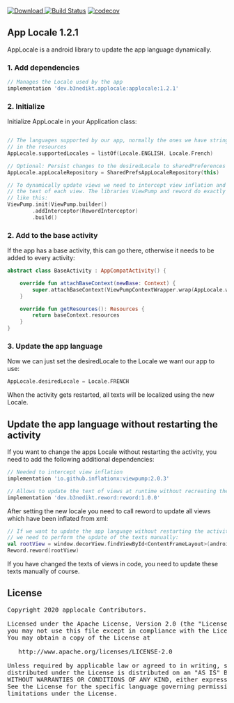 [ ![Download](https://api.bintray.com/packages/b3nedikt/applocale/applocale/images/download.svg?version=1.2.1) ](https://bintray.com/b3nedikt/applocale/applocale/1.2.1/link)
[![Build Status](https://travis-ci.org/B3nedikt/applocale.svg?branch=master)](https://travis-ci.org/B3nedikt/applocale)
[![codecov](https://codecov.io/gh/B3nedikt/applocale/branch/master/graph/badge.svg)](https://codecov.io/gh/B3nedikt/applocale)

## App Locale 1.2.1
AppLocale is a android library to update the app language dynamically.

### 1. Add dependencies
```groovy
// Manages the Locale used by the app
implementation 'dev.b3nedikt.applocale:applocale:1.2.1'
```

### 2. Initialize
Initialize AppLocale  in your Application class:
```kotlin

// The languages supported by our app, normally the ones we have strings.xml files for 
// in the resources
AppLocale.supportedLocales = listOf(Locale.ENGLISH, Locale.French)

// Optional: Persist changes to the desiredLocale to sharedPreferences
AppLocale.appLocaleRepository = SharedPrefsAppLocaleRepository(this)

// To dynamically update views we need to intercept view inflation and update
// the text of each view. The libraries ViewPump and reword do exactly that when setup
// like this:
ViewPump.init(ViewPump.builder()
        .addInterceptor(RewordInterceptor)
        .build()
```

### 2. Add to the base activity
If the app has a base activity, this can go there, otherwise it needs to be added to every activity:
```kotlin
abstract class BaseActivity : AppCompatActivity() {

    override fun attachBaseContext(newBase: Context) {
        super.attachBaseContext(ViewPumpContextWrapper.wrap(AppLocale.wrap(newBase)))
    }

    override fun getResources(): Resources {
        return baseContext.resources
    }
}
```

### 3. Update the app language
Now we can just set the desiredLocale to the Locale we want our app to use:
```kotlin
AppLocale.desiredLocale = Locale.FRENCH
```
When the activity gets restarted, all texts will be localized using the new Locale.

## Update the app language without restarting the activity
If you want to change the apps Locale without restarting the activity,
you need to add the following additional dependencies:
```groovy
// Needed to intercept view inflation
implementation 'io.github.inflationx:viewpump:2.0.3'

// Allows to update the text of views at runtime without recreating the activity
implementation 'dev.b3nedikt.reword:reword:1.0.0'
```
After setting the new locale you need to call reword
to update all views which have been inflated from xml:
```kotlin
// If we want to update the app language without restarting the activity,
// we need to perform the update of the texts manually:
val rootView = window.decorView.findViewById<ContentFrameLayout>(android.R.id.content)
Reword.reword(rootView)
```
If you have changed the texts of views in code, you need to update these
texts manually of course.


## License
<pre>
Copyright 2020 applocale Contributors.

Licensed under the Apache License, Version 2.0 (the "License");
you may not use this file except in compliance with the License.
You may obtain a copy of the License at

   http://www.apache.org/licenses/LICENSE-2.0

Unless required by applicable law or agreed to in writing, software
distributed under the License is distributed on an "AS IS" BASIS,
WITHOUT WARRANTIES OR CONDITIONS OF ANY KIND, either express or implied.
See the License for the specific language governing permissions and
limitations under the License.
</pre>
